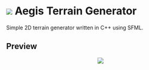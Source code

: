 # ![](https://i.imgur.com/FaK3csl.png) Aegis Terrain Generator

Simple 2D terrain generator written in C++ using SFML.

## Preview
<p align="center">
<img src="https://i.imgur.com/NIiTgkA.png">
</p>
